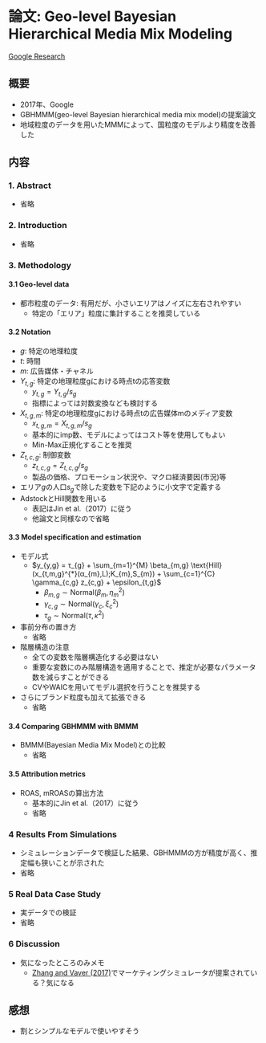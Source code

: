 # 論文: Geo-level Bayesian Hierarchical Media Mix Modeling
[Google Research](https://research.google/pubs/geo-level-bayesian-hierarchical-media-mix-modeling/)

## 概要
- 2017年、Google
- GBHMMM(geo-level Bayesian hierarchical media mix model)の提案論文
- 地域粒度のデータを用いたMMMによって、国粒度のモデルより精度を改善した

## 内容

### 1. Abstract
- 省略

### 2. Introduction
- 省略

### 3. Methodology
#### 3.1 Geo-level data
- 都市粒度のデータ: 有用だが、小さいエリアはノイズに左右されやすい
  - 特定の「エリア」粒度に集計することを推奨している
  
#### 3.2 Notation
- $g$: 特定の地理粒度
- $t$: 時間
- $m$: 広告媒体・チャネル
- $Y_{t,g}$: 特定の地理粒度gにおける時点tの応答変数
  - $y_{t,g} = Y_{t,g} / s_{g}$
  - 指標によっては対数変換なども検討する
- $X_{t,g,m}$: 特定の地理粒度gにおける時点tの広告媒体mのメディア変数
  - $x_{t,g,m} = X_{t,g,m} / s_{g}$
  - 基本的にimp数、モデルによってはコスト等を使用してもよい
  - Min-Max正規化することを推奨
- $Z_{t,c,g}$: 制御変数
  - $z_{t,c,g} = Z_{t,c,g} / s_{g}$
  - 製品の価格、プロモーション状況や、マクロ経済要因(市況)等
- エリア$g$の人口$s_{g}$で除した変数を下記のように小文字で定義する
- AdstockとHill関数を用いる
  - 表記はJin et al.（2017）に従う
  - 他論文と同様なので省略

#### 3.3 Model specification and estimation
- モデル式
  - $y_{y,g} = τ_{g} + \sum_{m=1}^{M} \beta_{m,g} \text{Hill}(x_{t,m,g}^{*}(α_{m},L);K_{m},S_{m}) + \sum_{c=1}^{C} \gamma_{c,g} z_{c,g} + \epsilon_{t,g}$
    - $\beta_{m,g} \sim \text{Normal}(\beta_{m},\eta_{m}^{2})$
    - $\gamma_{c,g} \sim \text{Normal}(\gamma_{c}, \xi_{c}^{2})$
    - $\tau_{g} \sim \text{Normal}(\tau,\kappa^{2})$
- 事前分布の置き方
  - 省略
- 階層構造の注意
  - 全ての変数を階層構造化する必要はない
  - 重要な変数にのみ階層構造を適用することで、推定が必要なパラメータ数を減らすことができる
  - CVやWAICを用いてモデル選択を行うことを推奨する
- さらにブランド粒度も加えて拡張できる
  - 省略

#### 3.4 Comparing GBHMMM with BMMM
- BMMM(Bayesian Media Mix Model)との比較
  - 省略

#### 3.5 Attribution metrics
- ROAS, mROASの算出方法
  - 基本的にJin et al.（2017）に従う
  - 省略

### 4 Results From Simulations
- シミュレーションデータで検証した結果、GBHMMMの方が精度が高く、推定幅も狭いことが示された
- 省略  

### 5 Real Data Case Study
- 実データでの検証
- 省略

### 6 Discussion
- 気になったところのみメモ
  - [Zhang and Vaver (2017)](https://research.google/pubs/introduction-to-the-aggregate-marketing-system-simulator/)でマーケティングシミュレータが提案されている？気になる

## 感想
- 割とシンプルなモデルで使いやすそう
